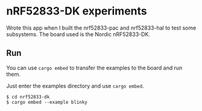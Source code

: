 # nRF52833-DK experiments

Wrote this app when I built the nrf52833-pac and nrf52833-hal to test some
subsystems. The board used is the Nordic nRF52833-DK.

## Run

You can use `cargo embed` to transfer the examples to the board and run them.

Just enter the examples directory and use `cargo embed`.

```
$ cd nrf52833-dk
$ cargo embed --example blinky
```
